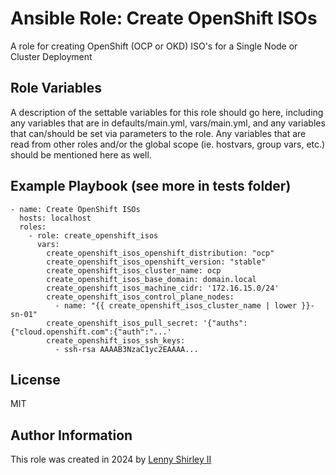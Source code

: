 Ansible Role: Create OpenShift ISOs
=========

A role for creating OpenShift (OCP or OKD) ISO's for a Single Node or Cluster Deployment

Role Variables
--------------

A description of the settable variables for this role should go here, including any variables that are in defaults/main.yml, vars/main.yml, and any variables that can/should be set via parameters to the role. Any variables that are read from other roles and/or the global scope (ie. hostvars, group vars, etc.) should be mentioned here as well.

Example Playbook (see more in tests folder)
----------------

    - name: Create OpenShift ISOs
      hosts: localhost
      roles:
        - role: create_openshift_isos
          vars:
            create_openshift_isos_openshift_distribution: "ocp"
            create_openshift_isos_openshift_version: "stable"
            create_openshift_isos_cluster_name: ocp
            create_openshift_isos_base_domain: domain.local
            create_openshift_isos_machine_cidr: '172.16.15.0/24'
            create_openshift_isos_control_plane_nodes:
              - name: "{{ create_openshift_isos_cluster_name | lower }}-sn-01"
            create_openshift_isos_pull_secret: '{"auths":{"cloud.openshift.com":{"auth":"...'
            create_openshift_isos_ssh_keys:
              - ssh-rsa AAAAB3NzaC1yc2EAAAA...

License
-------

MIT

Author Information
------------------

This role was created in 2024 by [Lenny Shirley II](https://github.com/lennysh)
